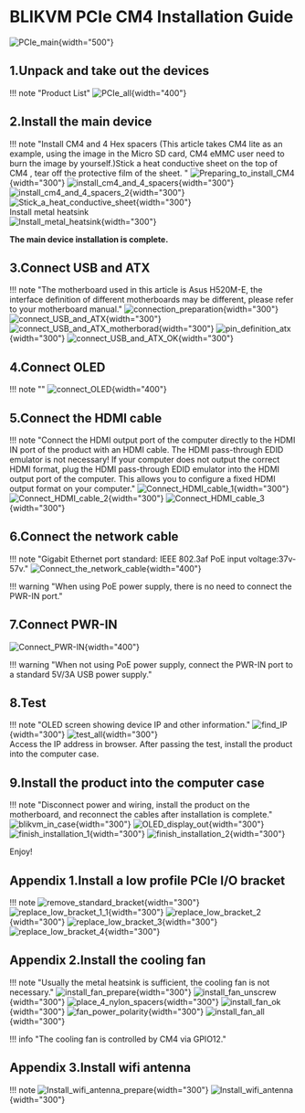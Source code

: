 # BLIKVM PCIe CM4 Installation Guide

![PCIe_main](image/BLIKVM-PCIe/BLIKVM_PCIe_Installation_Guide.assets/PCIe_main.jpg){width="500"}
## **1.Unpack and take out the devices**
!!! note "Product List"
    ![PCIe_all](image/BLIKVM-PCIe/BLIKVM_PCIe_Installation_Guide.assets/PCIe_all.jpg){width="400"}

## **2.Install the main device**
!!! note "Install CM4 and 4 Hex spacers (This article takes CM4 lite as an example, using the image in the Micro SD card, CM4 eMMC user need to burn the image by yourself.)Stick a heat conductive sheet on the top of CM4 , tear off the protective film of the sheet. "
    ![Preparing_to_install_CM4](image/BLIKVM-PCIe/BLIKVM_PCIe_Installation_Guide.assets/Preparing_to_install_CM4.jpg){width="300"}
    ![install_cm4_and_4_spacers](image/BLIKVM-PCIe/BLIKVM_PCIe_Installation_Guide.assets/install_cm4_and_4_spacers.jpg){width="300"}
    ![install_cm4_and_4_spacers_2](image/BLIKVM-PCIe/BLIKVM_PCIe_Installation_Guide.assets/install_cm4_and_4_spacers_2.jpg){width="300"}
    ![Stick_a_heat_conductive_sheet](image/BLIKVM-PCIe/BLIKVM_PCIe_Installation_Guide.assets/Stick_a_heat_conductive_sheet.jpg){width="300"}   
    Install metal heatsink  
    ![Install_metal_heatsink](image/BLIKVM-PCIe/BLIKVM_PCIe_Installation_Guide.assets/Install_metal_heatsink.jpg){width="300"}

**The main device installation is complete.**

## **3.Connect USB and ATX**
!!! note "The motherboard used in this article is Asus H520M-E, the interface definition of different motherboards may be different, please refer to your motherboard manual."
    ![connection_preparation](image/BLIKVM-PCIe/BLIKVM_PCIe_Installation_Guide.assets/connection_preparation.jpg){width="300"}
    ![connect_USB_and_ATX](image/BLIKVM-PCIe/BLIKVM_PCIe_Installation_Guide.assets/connect_USB_and_ATX.jpg){width="300"}
    ![connect_USB_and_ATX_motherborad](image/BLIKVM-PCIe/BLIKVM_PCIe_Installation_Guide.assets/connect_USB_and_ATX_motherborad-165941489982915.jpg){width="300"}
    ![pin_definition_atx](image/BLIKVM-PCIe/BLIKVM_PCIe_Installation_Guide.assets/pin_definition_atx.jpg){width="300"}
    ![connect_USB_and_ATX_OK](image/BLIKVM-PCIe/BLIKVM_PCIe_Installation_Guide.assets/connect_USB_and_ATX_OK.jpg){width="300"}

## **4.Connect OLED**
!!! note ""
    ![connect_OLED](image/BLIKVM-PCIe/BLIKVM_PCIe_Installation_Guide.assets/connect_OLED.jpg){width="400"}

## **5.Connect the HDMI cable**
!!! note "Connect the HDMI output port of the computer directly to the HDMI IN port of the product with an HDMI cable. The HDMI pass-through EDID emulator is not necessary! If your computer does not output the correct HDMI format, plug the HDMI pass-through EDID emulator into the HDMI output port of the computer. This allows you to configure a fixed HDMI output format on your computer."
    ![Connect_HDMI_cable_1](image/BLIKVM-PCIe/BLIKVM_PCIe_Installation_Guide.assets/Connect_HDMI_cable_1.jpg){width="300"}
    ![Connect_HDMI_cable_2](image/BLIKVM-PCIe/BLIKVM_PCIe_Installation_Guide.assets/Connect_HDMI_cable_2.jpg){width="300"}
    ![Connect_HDMI_cable_3](image/BLIKVM-PCIe/BLIKVM_PCIe_Installation_Guide.assets/Connect_HDMI_cable_3.jpg){width="300"}

## **6.Connect the network cable**
!!! note "Gigabit Ethernet port standard: IEEE 802.3af PoE input voltage:37v-57v."
    ![Connect_the_network_cable](image/BLIKVM-PCIe/BLIKVM_PCIe_Installation_Guide.assets/Connect_the_network_cable.jpg){width="400"}

!!! warning "When using PoE power supply, there is no need to connect the PWR-IN port."

## **7.Connect PWR-IN**

![Connect_PWR-IN](image/BLIKVM-PCIe/BLIKVM_PCIe_Installation_Guide.assets/Connect_PWR-IN.jpg){width="400"}

!!! warning "When not using PoE power supply, connect the PWR-IN port to a standard 5V/3A USB power supply."

## **8.Test**

!!! note "OLED screen showing device IP and other information."
    ![find_IP](image/BLIKVM-PCIe/BLIKVM_PCIe_Installation_Guide.assets/find_IP.jpg){width="300"}
    ![test_all](image/BLIKVM-PCIe/BLIKVM_PCIe_Installation_Guide.assets/test_all.jpg){width="300"}  
    Access the IP address in browser. After passing the test, install the product into the computer case.

## **9.Install the product into the computer case**

!!! note "Disconnect power and wiring, install the product on the motherboard, and reconnect the cables after installation is complete."
    ![blikvm_in_case](image/BLIKVM-PCIe/BLIKVM_PCIe_Installation_Guide.assets/blikvm_in_case.jpg){width="300"}
    ![OLED_display_out](image/BLIKVM-PCIe/BLIKVM_PCIe_Installation_Guide.assets/OLED_display_out.jpg){width="300"}
    ![finish_installation_1](image/BLIKVM-PCIe/BLIKVM_PCIe_Installation_Guide.assets/finish_installation_1.jpg){width="300"}
    ![finish_installation_2](image/BLIKVM-PCIe/BLIKVM_PCIe_Installation_Guide.assets/finish_installation_2.jpg){width="300"}

Enjoy!

## **Appendix 1.Install a low profile PCIe  I/O bracket**
!!! note
    ![remove_standard_bracket](image/BLIKVM-PCIe/BLIKVM_PCIe_Installation_Guide.assets/remove_standard_bracket.jpg){width="300"}
    ![replace_low_bracket_1_1](image/BLIKVM-PCIe/BLIKVM_PCIe_Installation_Guide.assets/replace_low_bracket_1_1.jpg){width="300"}
    ![replace_low_bracket_2](image/BLIKVM-PCIe/BLIKVM_PCIe_Installation_Guide.assets/replace_low_bracket_2.jpg){width="300"}
    ![replace_low_bracket_3](image/BLIKVM-PCIe/BLIKVM_PCIe_Installation_Guide.assets/replace_low_bracket_3.jpg){width="300"}
    ![replace_low_bracket_4](image/BLIKVM-PCIe/BLIKVM_PCIe_Installation_Guide.assets/replace_low_bracket_4.jpg){width="300"}

## **Appendix 2.Install the cooling fan**

!!! note "Usually the metal heatsink is sufficient, the cooling fan is not necessary."
    ![install_fan_prepare](image/BLIKVM-PCIe/BLIKVM_PCIe_Installation_Guide.assets/install_fan_prepare.jpg){width="300"}
    ![install_fan_unscrew](image/BLIKVM-PCIe/BLIKVM_PCIe_Installation_Guide.assets/install_fan_unscrew.jpg){width="300"}
    ![place_4_nylon_spacers](image/BLIKVM-PCIe/BLIKVM_PCIe_Installation_Guide.assets/place_4_nylon_spacers.jpg){width="300"}
    ![install_fan_ok](image/BLIKVM-PCIe/BLIKVM_PCIe_Installation_Guide.assets/install_fan_ok.jpg){width="300"}
    ![fan_power_polarity](image/BLIKVM-PCIe/BLIKVM_PCIe_Installation_Guide.assets/fan_power_polarity.jpg){width="300"}
    ![install_fan_all](image/BLIKVM-PCIe/BLIKVM_PCIe_Installation_Guide.assets/install_fan_all.jpg){width="300"}  

!!! info "The cooling fan is controlled by CM4 via GPIO12."

## **Appendix 3.Install wifi antenna**
!!! note
    ![Install_wifi_antenna_prepare](image/BLIKVM-PCIe/BLIKVM_PCIe_Installation_Guide.assets/Install_wifi_antenna_prepare.jpg){width="300"}
    ![Install_wifi_antenna](image/BLIKVM-PCIe/BLIKVM_PCIe_Installation_Guide.assets/Install_wifi_antenna.jpg){width="300"}
